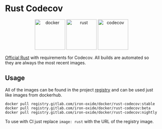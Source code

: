 # Rust Codecov

<p align="center">
    <img alt="docker" src="http://iron-oxide.gitlab.io/icons/logos/docker.svg" width="100" height="100" /> <img alt="rust" src="http://iron-oxide.gitlab.io/icons/logos/rust.svg" width="100" height="100" /> <img alt="codecov" src="http://iron-oxide.gitlab.io/icons/logos/codecov.svg" width="100" height="100" />
</p>

[Official Rust](https://hub.docker.com/_/rust/) with requirements for Codecov. All builds are automated so they are always the most recent images.

## Usage

All of the images can be found in the project [registry](https://gitlab.com/iron-oxide/docker/rust-codecov/container_registry) and can be used just like images from dockerhub.

    docker pull registry.gitlab.com/iron-oxide/docker/rust-codecov:stable
    docker pull registry.gitlab.com/iron-oxide/docker/rust-codecov:beta
    docker pull registry.gitlab.com/iron-oxide/docker/rust-codecov:nightly

To use with CI just replace `image: rust` with the URL of the registry image.
